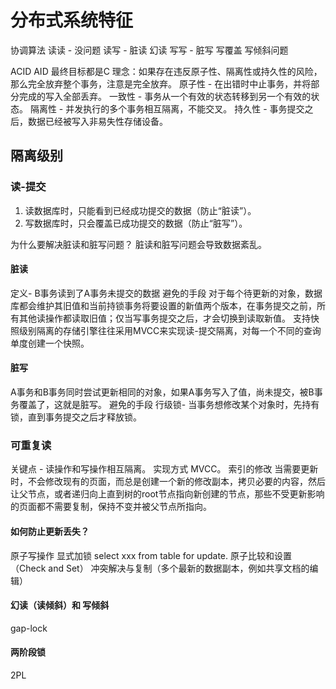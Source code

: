# 分布式系统特征
协调算法
读读 - 没问题
读写 -  脏读 幻读
写写 - 脏写   写覆盖 写倾斜问题

ACID AID 最终目标都是C
理念：如果存在违反原子性、隔离性或持久性的风险，那么完全放弃整个事务，注意是完全放弃。
原子性 - 在出错时中止事务，并将部分完成的写入全部丢弃。
一致性 - 事务从一个有效的状态转移到另一个有效的状态。
隔离性 - 并发执行的多个事务相互隔离，不能交叉。
持久性 - 事务提交之后，数据已经被写入非易失性存储设备。

## 隔离级别
### 读-提交
1. 读数据库时，只能看到已经成功提交的数据（防止“脏读”）。
2. 写数据库时，只会覆盖已成功提交的数据（防止“脏写”）。

为什么要解决脏读和脏写问题？
脏读和脏写问题会导致数据紊乱。

#### 脏读
定义- B事务读到了A事务未提交的数据
避免的手段
对于每个待更新的对象，数据库都会维护其旧值和当前持锁事务将要设置的新值两个版本，在事务提交之前，所有其他读操作都读取旧值；仅当写事务提交之后，才会切换到读取新值。
支持快照级别隔离的存储引擎往往采用MVCC来实现读-提交隔离，对每一个不同的查询单度创建一个快照。
#### 脏写
A事务和B事务同时尝试更新相同的对象，如果A事务写入了值，尚未提交，被B事务覆盖了，这就是脏写。
避免的手段
行级锁- 当事务想修改某个对象时，先持有锁，直到事务提交之后才释放锁。
### 可重复读
关键点 - 读操作和写操作相互隔离。
实现方式
MVCC。
索引的修改
当需要更新时，不会修改现有的页面，而总是创建一个新的修改副本，拷贝必要的内容，然后让父节点，或者递归向上直到树的root节点指向新创建的节点，那些不受更新影响的页面都不需要复制，保持不变并被父节点所指向。
#### 如何防止更新丢失？
原子写操作
显式加锁
select xxx from table for update.
原子比较和设置（Check and Set）
冲突解决与复制（多个最新的数据副本，例如共享文档的编辑）
#### 幻读（读倾斜）和 写倾斜
gap-lock
#### 两阶段锁
2PL






